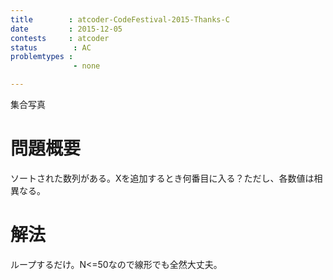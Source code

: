 ```yaml
---
title        : atcoder-CodeFestival-2015-Thanks-C
date         : 2015-12-05
contests     : atcoder
status        : AC
problemtypes :
              - none

---
```


集合写真

<!--more-->

# 問題概要

ソートされた数列がある。Xを追加するとき何番目に入る？ただし、各数値は相異なる。

# 解法

ループするだけ。N<=50なので線形でも全然大丈夫。

